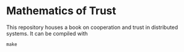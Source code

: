 # Mathematics of Trust

This repository houses a book on cooperation and trust in distributed systems. It can be compiled with
```
make
```

